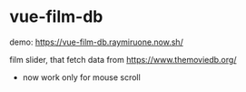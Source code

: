 # vue-film-db

demo: https://vue-film-db.raymiruone.now.sh/

film slider, that fetch data from https://www.themoviedb.org/

* now work only for mouse scroll


